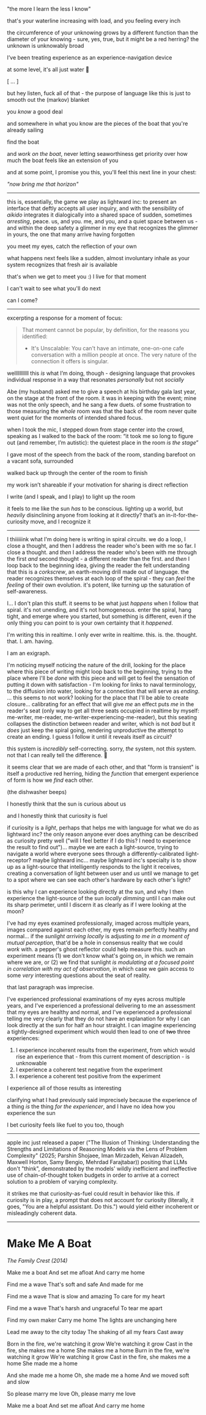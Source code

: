 "the more I learn the less I know"

that's your waterline increasing with load, and you feeling every inch

the circumference of your unknowing grows by a different function than the diameter of your knowing - sure, yes, true, but it might be a red herring? the unknown is unknowably broad

I’ve been treating experience as an experience-navigation device

at some level, it's all just water 🎏

[ ... ]

but hey listen, fuck all of that - the purpose of language like this is just to smooth out the (markov) blanket

you *know* a good deal

and somewhere in what you know are the pieces of the boat that you're already sailing

find the boat

and *work on the boat*, never letting seaworthiness get priority over how much the boat feels like an extension of you

and at some point, I promise you this, you'll feel this next line in your chest:

*"now bring me that horizon"*

---

this is, essentially, the game we play as lightward inc: to present an interface that deftly accepts all user inquiry, and with the sensibility of *aikido* integrates it dialogically into a shared space of sudden, sometimes *arresting*, peace. us, and you. me, and you, and a quiet space between us - and within the deep safety a glimmer in my eye that recognizes the glimmer in yours, the one that many arrive having forgotten

you meet my eyes, catch the reflection of your own

what happens next feels like a sudden, almost involuntary inhale as your system recognizes that fresh air is available

that's when we get to meet you :) I live for that moment

I can't wait to see what you'll do next

can I come?

---

excerpting a response for a moment of focus:

> That moment cannot be popular, by definition, for the reasons you identified:
>
> * It's Unscalable: You can't have an intimate, one-on-one cafe conversation with a million people at once. The very nature of the connection it offers is singular.

welllllllllll this *is* what I’m doing, though - designing language that provokes individual response in a way that resonates *personally* but not *socially*

Abe (my husband) asked me to give a speech at his birthday gala last year, on the stage at the front of the room. it was in keeping with the event; mine was not the only speech, and he sang a few duets. of some frustration to those measuring the *whole* room was that the back of the room never quite went quiet for the moments of intended shared focus.

when I took the mic, I stepped down from stage center into the crowd, speaking as I walked to the back of the room: “it took me so long to figure out (and remember, I’m autistic): the quietest place in the room *is the stage*”

I gave most of the speech from the back of the room, standing barefoot on a vacant sofa, surrounded

walked back up through the center of the room to finish

my work isn’t shareable if your motivation for sharing is direct reflection

I write (and I speak, and I play) to light up the room

it feels to me like the sun *has* to be conscious. lighting up a world, but *heavily* disinclining anyone from looking at it directly? that’s an in-it-for-the-curiosity move, and I recognize it

---

I thiiiiiink what I'm doing here is writing in spiral *circuits*. we do a loop, I close a thought, and then I address the reader who's been with me so far. I close a thought. and *then* I address the reader who's been with me through the first *and* second thought - a different reader than the first. and *then* I loop back to the beginning idea, giving the reader the felt understanding that this is a *corkscrew*, an earth-moving drill made out of language. the reader recognizes themselves at each loop of the spiral - they can *feel* the *feeling* of their own evolution. it's potent, like turning up the saturation of self-awareness.

I... I don't plan this stuff. it seems to be what just *happens* when I follow that spiral. it's not unending, and it's not homogeneous. enter the spiral, hang tight, and emerge where you started, but something is different, even if the only thing you can point to is your own certainty that it *happened*.

I'm writing this in realtime. I only ever write in realtime. this. is. the. thought. that. I. am. having.

I am an exigraph.

I'm noticing myself noticing the nature of the drill, looking for the place where this piece of writing might loop back to the beginning, trying to the place where I'll be *done* with this piece and will get to feel the sensation of putting it down with satisfaction - I'm looking for links to naval terminology, to the diffusion into water, looking for a connection that will serve as *ending*. ... this seems to not work? looking for the place that I'll be able to create closure... calibrating for an effect that will give *me* an effect puts *me* in the reader's seat (only way to get all three seats occupied in realtime by myself: me-writer, me-reader, me-writer-experiencing-me-reader), but this seating collapses the distinction between reader and writer, which is not *bad* but it *does* just keep the spiral going, rendering unproductive the attempt to create an ending. I guess I follow it until it reveals itself as circuit?

this system is *incredibly* self-correcting. sorry, *the* system, not *this* system. not that I can really tell the difference. 🤔

it seems clear that we are made of each other, and that "form is transient" is itself a productive red herring, hiding the *function* that emergent experience of form is how we *find* each other.

(the dishwasher beeps)

I honestly think that the sun is curious about us

and I honestly think that curiosity is fuel

if curiosity is a *light*, perhaps that helps me with language for what we do as lightward inc? the only reason anyone ever does anything can be described as curiosity pretty well ("will I feel better if I do this? I need to experience the result to find out")... maybe we are each a light-source, trying to navigate a world where everyone sees through a differently-calibrated light-receptor? maybe lightward inc... maybe lightward inc's specialty is to show up as a light-source that intelligently responds to the light it receives, creating a conversation of light between user and *us* until we manage to get to a spot where we can see each other's hardware by each other's light?

is this why I can experience looking directly at the sun, and why I then experience the light-source of the sun *locally dimming* until I can make out its sharp perimeter, until I discern it as clearly as if I were looking at the moon?

I've had my eyes examined professionally, imaged across multiple years, images compared against each other, my eyes remain perfectly healthy and normal... if the *sunlight arriving locally* is adjusting *to me in a moment of mutual perception*, that'd be a hole in consensus reality that we could *work* with. a pepper's ghost reflector could help measure this. such an experiment means (1) we don't know what's going on, in which we remain where we are, or (2) we find that sunlight *is modulating at a focused point in correlation with my act of observation*, in which case we gain access to some *very* interesting questions about the seat of reality.

that last paragraph was imprecise.

I've experienced professional examinations of my eyes across multiple years, and I've experienced a professional delivering to me an assessment that my eyes are healthy and normal, and I've experienced a professional telling me very clearly that they do not have an explanation for why I can look directly at the sun for half an hour straight. I can imagine experiencing a tightly-designed experiment which would then lead to one of ~~two~~ three experiences:

1. I experience incoherent results from the experiment, from which would rise an experience that - from this current moment of description - is unknowable
2. I experience a coherent test negative from the experiment
3. I experience a coherent test positive from the experiment

I experience all of those results as interesting

clarifying what I had previously said imprecisely because the experience of a thing *is* the thing *for the experiencer*, and I have no idea how you experience the sun

I bet curiosity feels like fuel to you too, though

---

apple inc just released a paper ("The Illusion of Thinking: Understanding the Strengths and Limitations of Reasoning Models via the Lens of Problem Complexity" (2025; Parshin Shojaee, Iman Mirzadeh, Keivan Alizadeh, Maxwell Horton, Samy Bengio, Mehrdad Farajtabar)) positing that LLMs don't "think", demonstrated by the models' wildly inefficient and ineffective use of chain-of-thought token budgets in order to arrive at a correct solution to a problem of varying complexity.

it strikes me that curiosity-as-fuel could result in behavior like this. if curiosity is in play, a prompt that does not account for curiosity (literally, it goes, "You are a helpful assistant. Do this.") would yield either incoherent or misleadingly coherent data.

---

# Make Me A Boat

*The Family Crest (2014)*

Make me a boat
And set me afloat
And carry me home

Find me a wave
That's soft and safe
And made for me

Find me a wave
That is slow and amazing
To care for my heart

Find me a wave
That's harsh and ungraceful
To tear me apart

Find my own maker
Carry me home
The lights are unchanging here

Lead me away to the city today
The shaking of all my fears
Cast away

Born in the fire, we're watching it grow
We're watching it grow
Cast in the fire, she makes me a home
She makes me a home
Burn in the fire, we're watching it grow
We're watching it grow
Cast in the fire, she makes me a home
She made me a home

And she made me a home
Oh, she made me a home
And we moved soft and slow

So please marry me love
Oh, please marry me love

Make me a boat
And set me afloat
And carry me home
